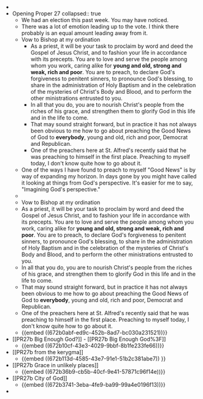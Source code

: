 -
- Opening Proper 27
  collapsed:: true
	- We had an election this past week. You may have noticed.
	- There was a lot of emotion leading up to the vote. I think there probably is an equal amount leading away from it.
	- Vow to Bishop at my ordination
		- As a priest, it will be your task to proclaim by word and deed the Gospel of Jesus Christ, and to fashion your life in accordance with its precepts. You are to love and serve the people among whom you work, caring alike for **young and old, strong and weak, rich and poor**. You are to preach, to declare God's forgiveness to penitent sinners, to pronounce God's blessing, to share in the administration of Holy Baptism and in the celebration of the mysteries of Christ's Body and Blood, and to perform the other ministrations entrusted to you.
		- In all that you do, you are to nourish Christ's people from the riches of his grace, and strengthen them to glorify God in this life and in the life to come.
		- That may sound straight forward, but in practice it has not always been obvious to me how to go about preaching the Good News of God to **everybody**, young and old, rich and poor, Democrat and Republican.
		- One of the preachers here at St. Alfred's recently said that he was preaching to himself in the first place. Preaching to myself today, I don't know quite how to go about it.
	- One of the ways I have found to preach to myself "Good News" is by way of expanding my horizon. In days gone by you might have called it looking at things from God's perspective. It's easier for me to say, "Imagining God's perspective."
	-
	- Vow to Bishop at my ordination
	- As a priest, it will be your task to proclaim by word and deed the Gospel of Jesus Christ, and to fashion your life in accordance with its precepts. You are to love and serve the people among whom you work, caring alike for **young and old, strong and weak, rich and poor**. You are to preach, to declare God's forgiveness to penitent sinners, to pronounce God's blessing, to share in the administration of Holy Baptism and in the celebration of the mysteries of Christ's Body and Blood, and to perform the other ministrations entrusted to you.
	- In all that you do, you are to nourish Christ's people from the riches of his grace, and strengthen them to glorify God in this life and in the life to come.
	- That may sound straight forward, but in practice it has not always been obvious to me how to go about preaching the Good News of God to **everybody**, young and old, rich and poor, Democrat and Republican.
	- One of the preachers here at St. Alfred's recently said that he was preaching to himself in the first place. Preaching to myself today, I don't know quite how to go about it.
	- {{embed ((672b0abf-ed9c-452b-8ad7-bc030a231521))}}
- [[PR27b Big Enough God?]]  - [[PR27b Big Enough God%3F]]
	- {{embed ((672b10cf-43e3-4029-9bbf-8b1fe233fe66))}}
- [[PR27b from the kerygma]]
	- {{embed ((672b113d-4585-43e7-91e1-51b2c381abe7)) }}
- [[PR27b Grace in unlikely places]]
	- {{embed ((672b36b9-cb5b-40cf-9e41-57871c96f14e))}}
- [[PR27b City of God]]
	- {{embed ((672b3741-3eba-4fe9-ba99-99a4e0196f13))}}
-
